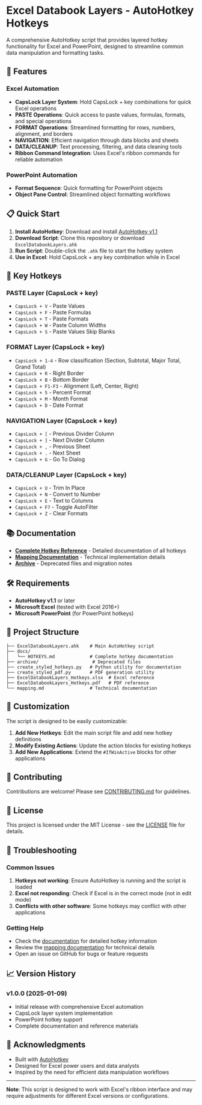 # Excel Databook Layers - AutoHotkey Hotkeys

A comprehensive AutoHotkey script that provides layered hotkey functionality for Excel and PowerPoint, designed to streamline common data manipulation and formatting tasks.

## 🚀 Features

### Excel Automation
- **CapsLock Layer System**: Hold CapsLock + key combinations for quick Excel operations
- **PASTE Operations**: Quick access to paste values, formulas, formats, and special operations
- **FORMAT Operations**: Streamlined formatting for rows, numbers, alignment, and borders
- **NAVIGATION**: Efficient navigation through data blocks and sheets
- **DATA/CLEANUP**: Text processing, filtering, and data cleaning tools
- **Ribbon Command Integration**: Uses Excel's ribbon commands for reliable automation

### PowerPoint Automation
- **Format Sequence**: Quick formatting for PowerPoint objects
- **Object Pane Control**: Streamlined object formatting workflows

## 📋 Quick Start

1. **Install AutoHotkey**: Download and install [AutoHotkey v1.1](https://www.autohotkey.com/download/)
2. **Download Script**: Clone this repository or download `ExcelDatabookLayers.ahk`
3. **Run Script**: Double-click the `.ahk` file to start the hotkey system
4. **Use in Excel**: Hold CapsLock + any key combination while in Excel

## 🎯 Key Hotkeys

### PASTE Layer (CapsLock + key)
- `CapsLock + V` - Paste Values
- `CapsLock + F` - Paste Formulas  
- `CapsLock + T` - Paste Formats
- `CapsLock + W` - Paste Column Widths
- `CapsLock + S` - Paste Values Skip Blanks

### FORMAT Layer (CapsLock + key)
- `CapsLock + 1-4` - Row classification (Section, Subtotal, Major Total, Grand Total)
- `CapsLock + R` - Right Border
- `CapsLock + B` - Bottom Border
- `CapsLock + F1-F3` - Alignment (Left, Center, Right)
- `CapsLock + 5` - Percent Format
- `CapsLock + M` - Month Format
- `CapsLock + D` - Date Format

### NAVIGATION Layer (CapsLock + key)
- `CapsLock + [` - Previous Divider Column
- `CapsLock + ]` - Next Divider Column
- `CapsLock + ,` - Previous Sheet
- `CapsLock + .` - Next Sheet
- `CapsLock + G` - Go To Dialog

### DATA/CLEANUP Layer (CapsLock + key)
- `CapsLock + U` - Trim In Place
- `CapsLock + N` - Convert to Number
- `CapsLock + E` - Text to Columns
- `CapsLock + F7` - Toggle AutoFilter
- `CapsLock + Z` - Clear Formats

## 📚 Documentation

- **[Complete Hotkey Reference](docs/HOTKEYS.md)** - Detailed documentation of all hotkeys
- **[Mapping Documentation](mapping.md)** - Technical implementation details
- **[Archive](archive/)** - Deprecated files and migration notes

## 🛠️ Requirements

- **AutoHotkey v1.1** or later
- **Microsoft Excel** (tested with Excel 2016+)
- **Microsoft PowerPoint** (for PowerPoint hotkeys)

## 📁 Project Structure

```
├── ExcelDatabookLayers.ahk    # Main AutoHotkey script
├── docs/
│   └── HOTKEYS.md             # Complete hotkey documentation
├── archive/                    # Deprecated files
├── create_styled_hotkeys.py   # Python utility for documentation
├── create_styled_pdf.py       # PDF generation utility
├── ExcelDatabookLayers_Hotkeys.xlsx  # Excel reference
├── ExcelDatabookLayers_Hotkeys.pdf   # PDF reference
└── mapping.md                 # Technical documentation
```

## 🔧 Customization

The script is designed to be easily customizable:

1. **Add New Hotkeys**: Edit the main script file and add new hotkey definitions
2. **Modify Existing Actions**: Update the action blocks for existing hotkeys
3. **Add New Applications**: Extend the `#IfWinActive` blocks for other applications

## 🤝 Contributing

Contributions are welcome! Please see [CONTRIBUTING.md](CONTRIBUTING.md) for guidelines.

## 📄 License

This project is licensed under the MIT License - see the [LICENSE](LICENSE) file for details.

## 🐛 Troubleshooting

### Common Issues

1. **Hotkeys not working**: Ensure AutoHotkey is running and the script is loaded
2. **Excel not responding**: Check if Excel is in the correct mode (not in edit mode)
3. **Conflicts with other software**: Some hotkeys may conflict with other applications

### Getting Help

- Check the [documentation](docs/HOTKEYS.md) for detailed hotkey information
- Review the [mapping documentation](mapping.md) for technical details
- Open an issue on GitHub for bugs or feature requests

## 📈 Version History

### v1.0.0 (2025-01-09)
- Initial release with comprehensive Excel automation
- CapsLock layer system implementation
- PowerPoint hotkey support
- Complete documentation and reference materials

## 🙏 Acknowledgments

- Built with [AutoHotkey](https://www.autohotkey.com/)
- Designed for Excel power users and data analysts
- Inspired by the need for efficient data manipulation workflows

---

**Note**: This script is designed to work with Excel's ribbon interface and may require adjustments for different Excel versions or configurations.
